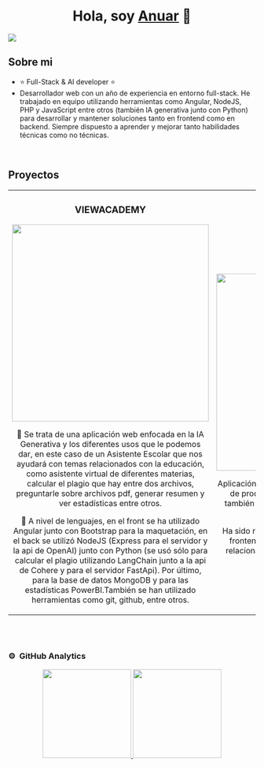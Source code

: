 <div align="center">
<h1 align="center">Hola, soy <a href="https://www.linkedin.com/in/anuar-iziani">Anuar</a> 👋</h1>
</div>
<img src="https://media.licdn.com/dms/image/D4D16AQEE0IZ5jyQBsw/profile-displaybackgroundimage-shrink_350_1400/0/1717711298172?e=1724889600&v=beta&t=jojj-c7sM27uzffM1lUpCOSLGDkQgM0dPoG5pEJw9RY">

## Sobre mi

- ⭐ Full-Stack & AI developer ⭐
- Desarrollador web con un año de experiencia en entorno full-stack. He trabajado en equipo utilizando herramientas como Angular, NodeJS, PHP y JavaScript entre otros (también IA generativa junto con Python) para desarrollar y mantener soluciones tanto en frontend como en backend. Siempre dispuesto a aprender y mejorar tanto habilidades técnicas como no técnicas.
<br>

## Proyectos 
<table>
<tr>
<td width="50%">
<h3 align="center">VIEWACADEMY</h3>
<div align="center">
<a href="https://github.com/anuarxz/ViewAcademy" target="_blank"><img src="https://media.licdn.com/dms/image/D4D22AQE4t0-fwIXJng/feedshare-shrink_2048_1536/0/1713455322661?e=1721865600&v=beta&t=V6SjV2a10Z_FUMmj153DD1RIJLZwg1_gnSPZM5KNzgs" width="400"></a>
<br>
<p>📝 Se trata de una aplicación web enfocada en la IA Generativa y los diferentes usos que le podemos dar, en este caso de un Asistente Escolar que nos ayudará con temas relacionados con la educación, como asistente virtual de diferentes materias, calcular el plagio que hay entre dos archivos, preguntarle sobre archivos pdf, generar resumen y ver estadísticas entre otros.

🎯 A nivel de lenguajes, en el front se ha utilizado Angular junto con Bootstrap para la maquetación, en el back se utilizó NodeJS (Express para el servidor y la api de OpenAI) junto con Python (se usó sólo para calcular el plagio utilizando LangChain junto a la api de Cohere y para el servidor FastApi). Por último, para la base de datos MongoDB y para las estadísticas PowerBI.También se han utilizado herramientas como git, github, entre otros.</p>
</div>
                                                                                      
</td>

<td width="50%">
<br>
<h3 align="center">ReTradeX</h3>
<div align="center">                                       
<a href="https://retradex.000webhostapp.com/" target="_blank"><img src="https://media.licdn.com/dms/image/D4D22AQGtqai_dCn-TQ/feedshare-shrink_800/0/1696244646388?e=1721865600&v=beta&t=2xLGv-w0byaMqaO6mXxRDnBICnn4n3_OUhBXUHK96_g" width="400"></a>
<br>
</p>Aplicación web dedicada a las inversiones y la venta de productos, además de tener su propio foro también tiene la posibilidad de comprar y vender activos financieros.

Ha sido realizado por mi tanto el backend como el frontend, desde el logo hasta la base de datos relacional, he usado PHP, JavaScript, Bootstrap, SQL, entre otros.</p>
</div>                                                             
</table>                                                                                 
</div>
<br>

<br>

### ⚙️ &nbsp;GitHub Analytics

<p align="center">
<a href="https://github.com/ArisGuimera">
  <img height="180em" src="https://github-readme-stats-eight-theta.vercel.app/api?username=ArisGuimera&show_icons=true&theme=algolia&include_all_commits=true&count_private=true"/>
  <img height="180em" src="https://github-readme-stats-eight-theta.vercel.app/api/top-langs/?username=ArisGuimera&layout=compact&langs_count=8&theme=algolia"/>
</a>
</p>
